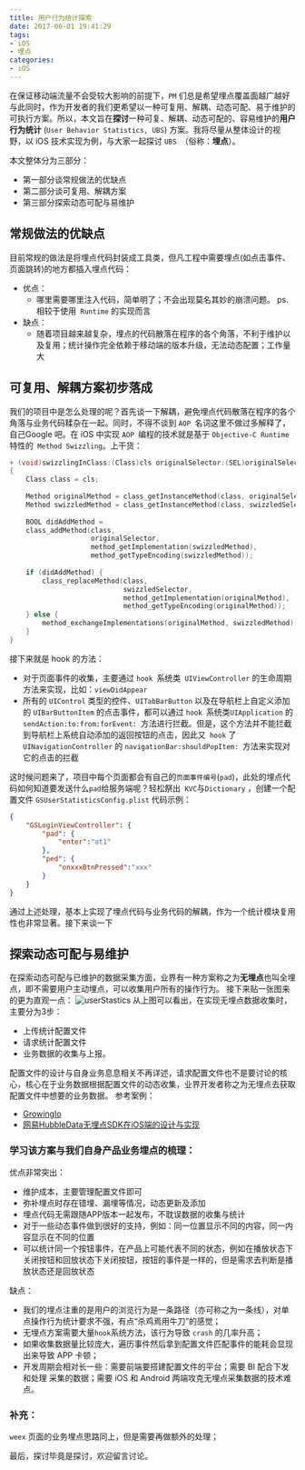 ```yaml
---
title: 用户行为统计探索
date: 2017-06-01 19:41:29
tags:
- iOS
- 埋点
categories:
- iOS
---
```


在保证移动端流量不会受较大影响的前提下，`PM` 们总是希望埋点覆盖面越广越好与此同时，作为开发者的我们更希望以一种可复用、解耦、动态可配、易于维护的可执行方案。所以，本文旨在**探讨**一种可复、解耦、动态可配的、容易维护的**用户行为统计** (`User Behavior Statistics, UBS`) 方案。我将尽量从整体设计的视野，以 iOS 技术实现为例，与大家一起探讨 `UBS `（俗称：**埋点**）。

<!--more-->

本文整体分为三部分：

- 第一部分谈常规做法的优缺点
- 第二部分谈可复用、解耦方案
- 第三部分探索动态可配与易维护

## 常规做法的优缺点

目前常规的做法是将埋点代码封装成工具类，但凡工程中需要埋点(如点击事件、页面跳转)的地方都插入埋点代码：

- 优点：
  - 哪里需要哪里注入代码，简单明了；不会出现莫名其妙的崩溃问题。 ps.相较于使用` Runtime` 的实现而言
- 缺点：
  - 随着项目越来越复杂，埋点的代码散落在程序的各个角落，不利于维护以及复用；统计操作完全依赖于移动端的版本升级，无法动态配置；工作量大

## 可复用、解耦方案初步落成

我们的项目中是怎么处理的呢？首先谈一下解耦，避免埋点代码散落在程序的各个角落与业务代码糅杂在一起。同时，不得不谈到 `AOP `名词这里不做过多解释了，自己Google 吧。在 iOS 中实现 `AOP `编程的技术就是基于 `Objective-C Runtime` 特性的` Method Swizzling`。上干货：

```objective-c
+ (void)swizzlingInClass:(Class)cls originalSelector:(SEL)originalSelector swizzledSelector:(SEL)swizzledSelector
{
    Class class = cls;
    
    Method originalMethod = class_getInstanceMethod(class, originalSelector);
    Method swizzledMethod = class_getInstanceMethod(class, swizzledSelector);
    
    BOOL didAddMethod =
    class_addMethod(class,
                    originalSelector,
                    method_getImplementation(swizzledMethod),
                    method_getTypeEncoding(swizzledMethod));
    
    if (didAddMethod) {
        class_replaceMethod(class,
                            swizzledSelector,
                            method_getImplementation(originalMethod),
                            method_getTypeEncoding(originalMethod));
    } else {
        method_exchangeImplementations(originalMethod, swizzledMethod);
    }
}
```

接下来就是 hook 的方法：

- 对于页面事件的收集，主要通过 `hook `系统类` UIViewController` 的生命周期方法来实现，比如：`viewDidAppear`
- 所有的 `UIControl` 类型的控件、`UITabBarButton` 以及在导航栏上自定义添加的 `UIBarButtonItem` 的点击事件，都可以通过 `hook `系统类`UIApplication` 的 `sendAction:to:from:forEvent: `方法进行拦截。但是，这个方法并不能拦截到导航栏上系统自动添加的返回按钮的点击，因此又` hook` 了 `UINavigationController` 的 `navigationBar:shouldPopItem: `方法来实现对它的点击的拦截

这时候问题来了，项目中每个页面都会有自己的`页面事件编号`(`pad`)，此处的埋点代码如何知道要发送什么` pad `给服务端呢？轻松祭出` KVC`与`Dictionary` ，创建一个配置文件 `GSUserStatisticsConfig.plist` 代码示例：

```json
{
    "GSLoginViewController": {
        "pad": {
            "enter":"at1"
        },
        "ped": {
            "onxxxBtnPressed":"xxx"
        }
    }
}
```

通过上述处理，基本上实现了埋点代码与业务代码的解耦，作为一个统计模块复用性也非常显著。接下来谈一下

## 探索动态可配与易维护

在探索动态可配与已维护的数据采集方面，业界有一种方案称之为**无埋点**也叫全埋点，即不需要用户主动埋点，可以收集用户所有的操作行为。
接下来贴一张图来的更为直观一点：
![userStastics](../assets/userStastics2017.png)
从上图可以看出，在实现无埋点数据收集时，主要分为3步：

- 上传统计配置文件
- 请求统计配置文件
- 业务数据的收集与上报。

配置文件的设计与自身业务息息相关不再详述，请求配置文件也不是要讨论的核心，核心在于业务数据根据配置文件的动态收集，业界开发者称之为无埋点去获取配置文件中想要的业务数据。
参考案例：

- [GrowingIo](https://blog.growingio.com/categories/growth)
- [网易HubbleData无埋点SDK在iOS端的设计与实现](https://neyoufan.github.io/2017/04/19/ios/%E7%BD%91%E6%98%93HubbleData%E6%97%A0%E5%9F%8B%E7%82%B9SDK%E5%9C%A8iOS%E7%AB%AF%E7%9A%84%E8%AE%BE%E8%AE%A1%E4%B8%8E%E5%AE%9E%E7%8E%B0/)

### 学习该方案与我们自身产品业务埋点的梳理：

优点非常突出：

- 维护成本，主要管理配置文件即可
- 弥补埋点时存在错埋、漏埋等情况，动态更新及添加
- 埋点代码无需跟随APP版本一起发布，不耽误数据的收集与统计
- 对于一些动态事件做到很好的支持，例如：同一位置显示不同的内容，同一内容显示在不同的位置
- 可以统计同一个按钮事件，在产品上可能代表不同的状态，例如在播放状态下关闭按钮和回放状态下关闭按钮，按钮的事件是一样的，但是需求去判断是播放状态还是回放状态

缺点：

- 我们的埋点注重的是用户的浏览行为是一条路径（亦可称之为一条线），对单点操作行为统计要求不强，有点“杀鸡焉用牛刀”的感觉；
- 无埋点方案需要大量`hook`系统方法，该行为导致 `crash` 的几率升高；
- 如果收集数据量比较庞大，遍历事件然后拿到配置文件匹配事件的能耗会显现出来导致 APP 卡顿；
- 开发周期会相对长一些：需要前端要搭建配置文件的平台；需要 BI 配合下发和处理 采集的数据；需要 iOS 和 Android 两端攻克无埋点采集数据的技术难点。

### 补充：

`weex` 页面的业务埋点思路同上，但是需要再做额外的处理；

最后，探讨毕竟是探讨，欢迎留言讨论。